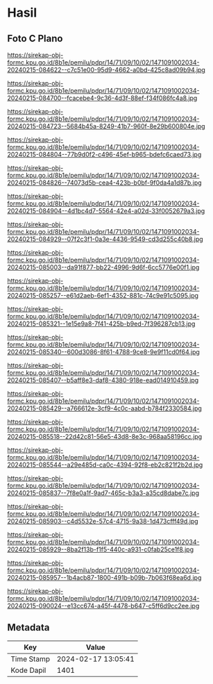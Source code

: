 # Hasil

## Foto C Plano

https://sirekap-obj-formc.kpu.go.id/8b1e/pemilu/pdpr/14/71/09/10/02/1471091002034-20240215-084622--c7c51e00-95d9-4662-a0bd-425c8ad09b94.jpg

https://sirekap-obj-formc.kpu.go.id/8b1e/pemilu/pdpr/14/71/09/10/02/1471091002034-20240215-084700--fcacebe4-9c36-4d3f-88ef-f34f086fc4a8.jpg

https://sirekap-obj-formc.kpu.go.id/8b1e/pemilu/pdpr/14/71/09/10/02/1471091002034-20240215-084723--5684b45a-8249-41b7-960f-8e29b600804e.jpg

https://sirekap-obj-formc.kpu.go.id/8b1e/pemilu/pdpr/14/71/09/10/02/1471091002034-20240215-084804--77b9d0f2-c496-45ef-b965-bdefc6caed73.jpg

https://sirekap-obj-formc.kpu.go.id/8b1e/pemilu/pdpr/14/71/09/10/02/1471091002034-20240215-084826--74073d5b-cea4-423b-b0bf-9f0da4a1d87b.jpg

https://sirekap-obj-formc.kpu.go.id/8b1e/pemilu/pdpr/14/71/09/10/02/1471091002034-20240215-084904--4d1bc4d7-5564-42e4-a02d-33f0052679a3.jpg

https://sirekap-obj-formc.kpu.go.id/8b1e/pemilu/pdpr/14/71/09/10/02/1471091002034-20240215-084929--07f2c3f1-0a3e-4436-9549-cd3d255c40b8.jpg

https://sirekap-obj-formc.kpu.go.id/8b1e/pemilu/pdpr/14/71/09/10/02/1471091002034-20240215-085003--da91f877-bb22-4996-9d6f-6cc5776e00f1.jpg

https://sirekap-obj-formc.kpu.go.id/8b1e/pemilu/pdpr/14/71/09/10/02/1471091002034-20240215-085257--e61d2aeb-6ef1-4352-881c-74c9e91c5095.jpg

https://sirekap-obj-formc.kpu.go.id/8b1e/pemilu/pdpr/14/71/09/10/02/1471091002034-20240215-085321--1e15e9a8-7f41-425b-b9ed-7f396287cb13.jpg

https://sirekap-obj-formc.kpu.go.id/8b1e/pemilu/pdpr/14/71/09/10/02/1471091002034-20240215-085340--600d3086-8f61-4788-9ce8-9e9f11cd0f64.jpg

https://sirekap-obj-formc.kpu.go.id/8b1e/pemilu/pdpr/14/71/09/10/02/1471091002034-20240215-085407--b5aff8e3-daf8-4380-918e-ead014910459.jpg

https://sirekap-obj-formc.kpu.go.id/8b1e/pemilu/pdpr/14/71/09/10/02/1471091002034-20240215-085429--a766612e-3cf9-4c0c-aabd-b784f2330584.jpg

https://sirekap-obj-formc.kpu.go.id/8b1e/pemilu/pdpr/14/71/09/10/02/1471091002034-20240215-085518--22d42c81-56e5-43d8-8e3c-968aa58196cc.jpg

https://sirekap-obj-formc.kpu.go.id/8b1e/pemilu/pdpr/14/71/09/10/02/1471091002034-20240215-085544--a29e485d-ca0c-4394-92f8-eb2c821f2b2d.jpg

https://sirekap-obj-formc.kpu.go.id/8b1e/pemilu/pdpr/14/71/09/10/02/1471091002034-20240215-085837--7f8e0a1f-9ad7-465c-b3a3-a35cd8dabe7c.jpg

https://sirekap-obj-formc.kpu.go.id/8b1e/pemilu/pdpr/14/71/09/10/02/1471091002034-20240215-085903--c4d5532e-57c4-4715-9a38-1d473cfff49d.jpg

https://sirekap-obj-formc.kpu.go.id/8b1e/pemilu/pdpr/14/71/09/10/02/1471091002034-20240215-085929--8ba2f13b-f1f5-440c-a931-c0fab25ce1f8.jpg

https://sirekap-obj-formc.kpu.go.id/8b1e/pemilu/pdpr/14/71/09/10/02/1471091002034-20240215-085957--1b4acb87-1800-491b-b09b-7b063f68ea6d.jpg

https://sirekap-obj-formc.kpu.go.id/8b1e/pemilu/pdpr/14/71/09/10/02/1471091002034-20240215-090024--e13cc674-a45f-4478-b647-c5ff6d9cc2ee.jpg


## Metadata

| Key        | Value               |
| ---------- | ------------------- |
| Time Stamp | 2024-02-17 13:05:41 |
| Kode Dapil | 1401                |



